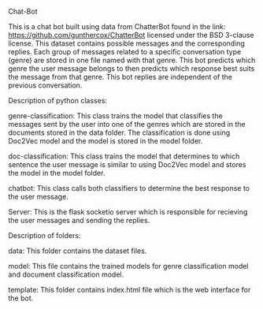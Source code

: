 Chat-Bot

This is a chat bot built using data from ChatterBot found in the link: https://github.com/gunthercox/ChatterBot licensed under the BSD 3-clause license. This dataset contains possible messages and the corresponding replies. Each group of messages  related to a specific conversation type (genre) are stored in one file named with that genre. This bot predicts which genre the user message belongs to then predicts which response best suits the message from that genre. This bot replies are independent of the previous conversation.

Description of python classes:

genre-classification:
This class trains the model that classifies the messages sent by the user into one of the genres which are stored in the documents stored in the data folder. The classification is done using Doc2Vec model and the model is stored in the model folder.

doc-classification:
This class trains the model that determines to which sentence the user message is similar to using Doc2Vec model and stores the model in the model folder.

chatbot:
This class calls both classifiers to determine the best response to the user message.

Server:
This is the flask socketio server which is responsible for recieving the user messages and sending the replies.

Description of folders:

data:
This folder contains the dataset files.

model:
This file contains the trained models for genre classification model and document classification model.

template:
This folder contains index.html file which is the web interface for the bot.
